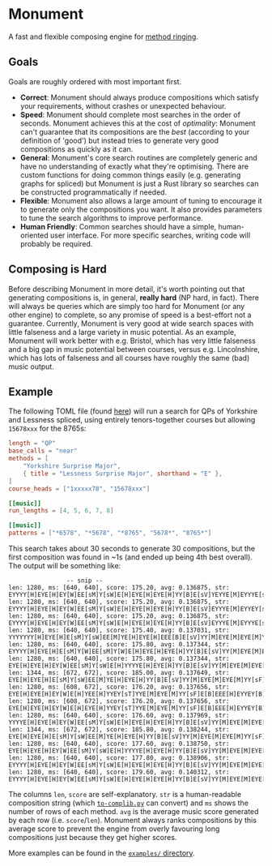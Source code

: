 # Monument

A fast and flexible composing engine for
[method ringing](https://en.wikipedia.org/wiki/Method_ringing).

## Goals

Goals are roughly ordered with most important first.

- **Correct**: Monument should always produce compositions which satisfy your requirements, without
  crashes or unexpected behaviour.
- **Speed**: Monument should complete most searches in the order of seconds.  Monument achieves this
  at the cost of _optimality_: Monument can't guarantee that its compositions are the _best_
  (according to your definition of 'good') but instead tries to generate very good compositions
  as quickly as it can.
- **General**: Monument's core search routines are completely generic and have no understanding of
  exactly what they're optimising.  There are custom functions for doing common things easily (e.g.
  generating graphs for spliced) but Monument is just a Rust library so searches can be constructed
  programmatically if needed.
- **Flexible**: Monument also allows a large amount of tuning to encourage it to generate only the
  compositions you want.  It also provides parameters to tune the search algorithms to improve
  performance.
- **Human Friendly**: Common searches should have a simple, human-oriented user interface.
  For more specific searches, writing code will probably be required.

## Composing is Hard

Before describing Monument in more detail, it's worth pointing out that generating compositions is,
in general, **really hard** (NP hard, in fact).  There will always be queries which are simply too
hard for Monument (or any other engine) to complete, so any promise of speed is a best-effort not a
guarantee.  Currently, Monument is very good at wide search spaces with little falseness and a large
variety in music potential.  As an example, Monument will work better with e.g. Bristol, which has
very little falseness and a big gap in music potential between courses, versus e.g. Lincolnshire,
which has lots of falseness and all courses have roughly the same (bad) music output.

## Example

The following TOML file (found [here](examples/yorkshire-lessness-qps.toml)) will run a search for
QPs of Yorkshire and Lessness spliced, using entirely tenors-together courses but allowing
`15678xxx` for the 8765s:

```toml
length = "QP"
base_calls = "near"
methods = [
    "Yorkshire Surprise Major",
    { title = "Lessness Surprise Major", shorthand = "E" },
]
course_heads = ["1xxxxx78", "15678xxx"]

[[music]]
run_lengths = [4, 5, 6, 7, 8]

[[music]]
patterns = ["*6578", "*5678", "*8765", "5678*", "8765*"]
```

This search takes about 30 seconds to generate 30 compositions, but the first composition was found
in ~1s (and ended up being 4th best overall).  The output will be something like:
```text
                -- snip --
len: 1280, ms: [640, 640], score: 175.20, avg: 0.136875, str: EYYYY[H]EYE[H]EY[W]EE[sM]Y[sW]E[H]EYE[H]EYE[H]YY[B]E[sV]YEYYE[M]EYYYE[sF]EYY[sW]E[sH]YE[W]E[H]
len: 1280, ms: [640, 640], score: 175.20, avg: 0.136875, str: EYYYY[H]EYE[H]EY[W]EE[sM]Y[sW]E[H]EYE[H]EYE[H]YY[B]E[sV]EYYYE[M]EYYEY[sF]EYY[sW]E[sH]EY[W]E[H]
len: 1280, ms: [640, 640], score: 175.20, avg: 0.136875, str: EYYYY[H]EYE[H]EY[W]EE[sM]Y[sW]E[H]EYE[H]EYE[H]YY[B]E[sV]EYYYE[M]EYYYE[sF]EYY[sW]E[sH]EY[W]E[H]
len: 1280, ms: [640, 640], score: 175.40, avg: 0.137031, str: YYYYYYY[H]EYE[H]E[sM]Y[sW]EE[M]YE[H]EYE[H]EEE[B]E[sV]YY[M]EYE[M]EYE[M]YY[sF]EY[sM]YEE[M]Y[sW]E[H]
len: 1280, ms: [640, 640], score: 175.80, avg: 0.137344, str: EYYYY[H]EYE[H]E[sM]Y[W]EE[sM]Y[W]E[H]EYE[H]EYE[H]YY[B]E[sV]YY[M]EYE[M]EYE[M]YY[sF]EY[sM]YEE[M]Y[sW]E[H]
len: 1280, ms: [640, 640], score: 175.80, avg: 0.137344, str: EYE[H]EYE[H]EY[W]EE[sM]Y[sW]E[H]YYYYE[H]EYE[H]YY[B]E[sV]YY[M]EYE[M]EYE[M]YY[sF]EY[sM]YE[sH]E[M]Y[W]E[H]
len: 1344, ms: [672, 672], score: 185.00, avg: 0.137649, str: EYE[H]EYE[H]E[sM]Y[sW]EE[M]YE[H]EYE[H]YY[B]E[sV]YY[M]EYE[M]EYE[M]YY[sF]EYY[W]YYE[B]EYY[M]Y[sW]EE[M]Y[sW]E[H]
len: 1280, ms: [608, 672], score: 176.20, avg: 0.137656, str: EYE[H]EYE[H]EY[W]E[H]YEE[H]YYEY[sT]YYE[M]EYE[M]YY[sF]E[B]EEE[H]EYYEY[B]EY[B]YEY[M]Y[W]E[H]
len: 1280, ms: [608, 672], score: 176.20, avg: 0.137656, str: EYE[H]EYE[H]EY[W]E[H]EYE[H]YYEY[sT]YYE[M]EYE[M]YY[sF]E[B]EEE[H]EYYEY[B]EY[B]YEY[M]Y[W]E[H]
len: 1280, ms: [640, 640], score: 176.60, avg: 0.137969, str: YYYYE[H]EYE[H]EY[W]EE[sM]Y[sW]E[H]EYE[H]EYE[H]YY[B]E[sV]YY[M]EYE[M]EYE[M]YY[sF]EY[sM]YEE[M]Y[sW]E[H]
len: 1344, ms: [672, 672], score: 185.80, avg: 0.138244, str: EYE[H]EYE[H]E[sM]Y[sW]EE[M]YE[H]EYE[H]YY[B]E[sV]YY[M]EYE[M]EYE[M]YY[sF]EYY[W]YYE[B]EYY[sM]Y[sW]EE[M]YE[H]
len: 1280, ms: [640, 640], score: 177.60, avg: 0.138750, str: EYE[H]EYE[H]EY[W]EE[sM]Y[sW]E[H]YYYYE[H]EYE[H]YY[B]E[sV]YY[M]EYE[M]EYE[M]YY[sF]EY[sM]YEE[M]Y[sW]E[H]
len: 1280, ms: [640, 640], score: 177.80, avg: 0.138906, str: EYYYY[H]EYE[H]EY[W]EE[sM]Y[sW]E[H]EYE[H]EYE[H]YY[B]E[sV]YY[M]EYE[M]EYE[M]YY[sF]EY[sM]YE[sH]E[M]Y[W]E[H]
len: 1280, ms: [640, 640], score: 179.60, avg: 0.140312, str: EYYYY[H]EYE[H]EY[W]EE[sM]Y[sW]E[H]EYE[H]EYE[H]YY[B]E[sV]YY[M]EYE[M]EYE[M]YY[sF]EY[sM]YEE[M]Y[sW]E[H]
```
The columns `len`, `score` are self-explanatory.  `str` is a human-readable composition string
(which [`to-complib.py`](to-complib.py) can convert) and `ms` shows the number of rows of each
method. `avg` is the average music score generated by each row (i.e. `score`/`len`).  Monument
always ranks compositions by this average score to prevent the engine from overly favouring long
compositions just because they get higher scores.

More examples can be found in the [`examples/` directory](examples).
